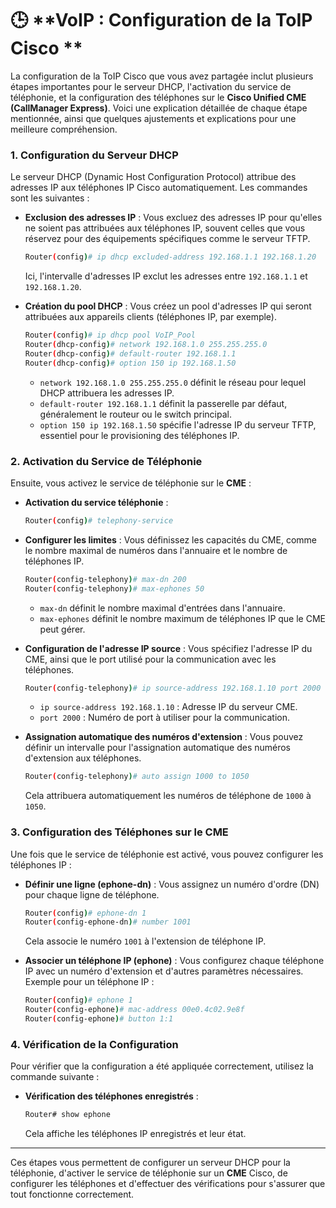 # 🕒 **VoIP : Configuration de la ToIP Cisco **  

La configuration de la ToIP Cisco que vous avez partagée inclut plusieurs étapes importantes pour le serveur DHCP, l'activation du service de téléphonie, et la configuration des téléphones sur le **Cisco Unified CME (CallManager Express)**. Voici une explication détaillée de chaque étape mentionnée, ainsi que quelques ajustements et explications pour une meilleure compréhension.

### 1. **Configuration du Serveur DHCP**
Le serveur DHCP (Dynamic Host Configuration Protocol) attribue des adresses IP aux téléphones IP Cisco automatiquement. Les commandes sont les suivantes :

- **Exclusion des adresses IP** : Vous excluez des adresses IP pour qu'elles ne soient pas attribuées aux téléphones IP, souvent celles que vous réservez pour des équipements spécifiques comme le serveur TFTP.
  ```bash
  Router(config)# ip dhcp excluded-address 192.168.1.1 192.168.1.20
  ```
  Ici, l'intervalle d'adresses IP exclut les adresses entre `192.168.1.1` et `192.168.1.20`.

- **Création du pool DHCP** : Vous créez un pool d'adresses IP qui seront attribuées aux appareils clients (téléphones IP, par exemple).
  ```bash
  Router(config)# ip dhcp pool VoIP_Pool
  Router(dhcp-config)# network 192.168.1.0 255.255.255.0
  Router(dhcp-config)# default-router 192.168.1.1
  Router(dhcp-config)# option 150 ip 192.168.1.50
  ```
  - `network 192.168.1.0 255.255.255.0` définit le réseau pour lequel DHCP attribuera les adresses IP.
  - `default-router 192.168.1.1` définit la passerelle par défaut, généralement le routeur ou le switch principal.
  - `option 150 ip 192.168.1.50` spécifie l'adresse IP du serveur TFTP, essentiel pour le provisioning des téléphones IP.

### 2. **Activation du Service de Téléphonie**
Ensuite, vous activez le service de téléphonie sur le **CME** :

- **Activation du service téléphonie** :
  ```bash
  Router(config)# telephony-service
  ```

- **Configurer les limites** : Vous définissez les capacités du CME, comme le nombre maximal de numéros dans l'annuaire et le nombre de téléphones IP.
  ```bash
  Router(config-telephony)# max-dn 200
  Router(config-telephony)# max-ephones 50
  ```
  - `max-dn` définit le nombre maximal d'entrées dans l'annuaire.
  - `max-ephones` définit le nombre maximum de téléphones IP que le CME peut gérer.

- **Configuration de l'adresse IP source** : Vous spécifiez l'adresse IP du CME, ainsi que le port utilisé pour la communication avec les téléphones.
  ```bash
  Router(config-telephony)# ip source-address 192.168.1.10 port 2000
  ```
  - `ip source-address 192.168.1.10` : Adresse IP du serveur CME.
  - `port 2000` : Numéro de port à utiliser pour la communication.

- **Assignation automatique des numéros d'extension** : Vous pouvez définir un intervalle pour l'assignation automatique des numéros d'extension aux téléphones.
  ```bash
  Router(config-telephony)# auto assign 1000 to 1050
  ```
  Cela attribuera automatiquement les numéros de téléphone de `1000` à `1050`.

### 3. **Configuration des Téléphones sur le CME**
Une fois que le service de téléphonie est activé, vous pouvez configurer les téléphones IP :

- **Définir une ligne (ephone-dn)** : Vous assignez un numéro d'ordre (DN) pour chaque ligne de téléphone.
  ```bash
  Router(config)# ephone-dn 1
  Router(config-ephone-dn)# number 1001
  ```
  Cela associe le numéro `1001` à l'extension de téléphone IP.

- **Associer un téléphone IP (ephone)** : Vous configurez chaque téléphone IP avec un numéro d'extension et d'autres paramètres nécessaires. Exemple pour un téléphone IP :
  ```bash
  Router(config)# ephone 1
  Router(config-ephone)# mac-address 00e0.4c02.9e8f
  Router(config-ephone)# button 1:1
  ```

### 4. **Vérification de la Configuration**
Pour vérifier que la configuration a été appliquée correctement, utilisez la commande suivante :

- **Vérification des téléphones enregistrés** :
  ```bash
  Router# show ephone
  ```
  Cela affiche les téléphones IP enregistrés et leur état.

---

Ces étapes vous permettent de configurer un serveur DHCP pour la téléphonie, d'activer le service de téléphonie sur un **CME** Cisco, de configurer les téléphones et d'effectuer des vérifications pour s'assurer que tout fonctionne correctement.
